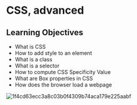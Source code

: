# CSS, advanced
## Learning Objectives
* What is CSS
* How to add style to an element
* What is a class
* What is a selector
* How to compute CSS Specificity Value
* What are Box properties in CSS
* How does the browser load a webpage

![1f4cd63ecc3a8c03b0f4309b74aca179e225aabf](https://user-images.githubusercontent.com/90031228/227730656-f9269158-1946-491f-a8b9-a1a05451f934.jpg)
